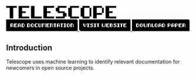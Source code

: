 <img src="misc/img/telescope.png" alt="Telescope Logo" width="300"/>
<br>
<a href="https://github.com/fronchetti/">
    <img src="misc/img/read-documentation.png" width="195"/>
</a>
<a href="https://github.com/fronchetti/">
    <img src="misc/img/visit-website.png" width="140"/>
</a>
<a href="https://github.com/fronchetti/">
    <img src="misc/img/download-paper.png" width="157"/>
</a>

Introduction
------

Telescope uses machine learning to identify relevant documentation for newcomers in open source projects.
